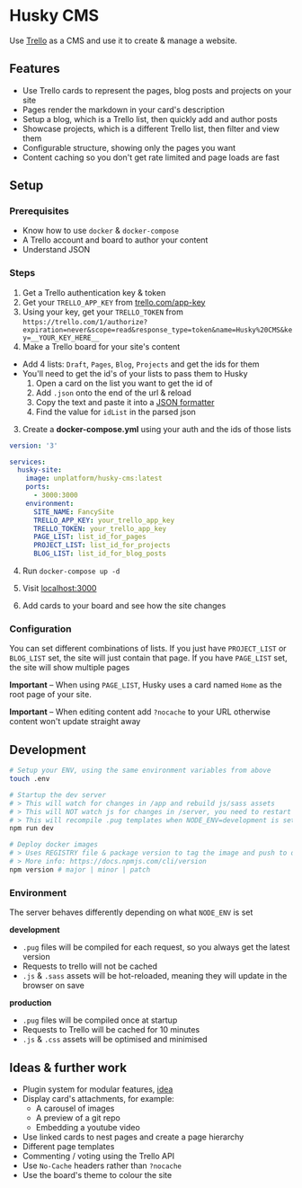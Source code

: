# Husky CMS

Use [Trello](https://trello.com) as a CMS and use it to create & manage a website.

## Features

* Use Trello cards to represent the pages, blog posts and projects on your site
* Pages render the markdown in your card's description
* Setup a blog, which is a Trello list, then quickly add and author posts
* Showcase projects, which is a different Trello list, then filter and view them
* Configurable structure, showing only the pages you want
* Content caching so you don't get rate limited and page loads are fast

## Setup

### Prerequisites

* Know how to use `docker` & `docker-compose`
* A Trello account and board to author your content
* Understand JSON

### Steps

1. Get a Trello authentication key & token
  1. Get your `TRELLO_APP_KEY` from [trello.com/app-key](https://trello.com/app-key)
  2. Using your key, get your `TRELLO_TOKEN` from `https://trello.com/1/authorize?expiration=never&scope=read&response_type=token&name=Husky%20CMS&key=__YOUR_KEY_HERE__`
2. Make a Trello board for your site's content
  * Add 4 lists: `Draft`, `Pages`, `Blog`, `Projects` and get the ids for them
  * You'll need to get the id's of your lists to pass them to Husky
    1. Open a card on the list you want to get the id of
    2. Add `.json` onto the end of the url & reload
    3. Copy the text and paste it into a [JSON formatter](https://jsonformatter.curiousconcept.com)
    4. Find the value for `idList` in the parsed json
3. Create a **docker-compose.yml** using your auth and the ids of those lists

  ```yml
  version: '3'

  services:
    husky-site:
      image: unplatform/husky-cms:latest
      ports:
        - 3000:3000
      environment:
        SITE_NAME: FancySite
        TRELLO_APP_KEY: your_trello_app_key
        TRELLO_TOKEN: your_trello_app_key
        PAGE_LIST: list_id_for_pages
        PROJECT_LIST: list_id_for_projects
        BLOG_LIST: list_id_for_blog_posts
  ```

4. Run `docker-compose up -d`

5. Visit [localhost:3000](http://localhost:3000)

6. Add cards to your board and see how the site changes

### Configuration

You can set different combinations of lists.
If you just have `PROJECT_LIST` or `BLOG_LIST` set, the site will just contain that page.
If you have `PAGE_LIST` set, the site will show multiple pages

**Important** – When using `PAGE_LIST`, Husky uses a card named `Home` as the root page of your site.

**Important** – When editing content add `?nocache` to your URL otherwise content won't update straight away

## Development

```bash
# Setup your ENV, using the same environment variables from above
touch .env

# Startup the dev server
# > This will watch for changes in /app and rebuild js/sass assets
# > This will NOT watch js for changes in /server, you need to restart it for that
# > This will recompile .pug templates when NODE_ENV=development is set
npm run dev

# Deploy docker images
# > Uses REGISTRY file & package version to tag the image and push to dockerhub
# > More info: https://docs.npmjs.com/cli/version
npm version # major | minor | patch
```

### Environment

The server behaves differently depending on what `NODE_ENV` is set

**development**

* `.pug` files will be compiled for each request, so you always get the latest version
* Requests to trello will not be cached
* `.js` & `.sass` assets will be hot-reloaded, meaning they will update in the browser on save

**production**

* `.pug` files will be compiled once at startup
* Requests to Trello will be cached for 10 minutes
* `.js` & `.css` assets will be optimised and minimised

## Ideas & further work

* Plugin system for modular features, [idea](/IDEAS.md)
* Display card's attachments, for example:
  * A carousel of images
  * A preview of a git repo
  * Embedding a youtube video
* Use linked cards to nest pages and create a page hierarchy
* Different page templates
* Commenting / voting using the Trello API
* Use `No-Cache` headers rather than `?nocache`
* Use the board's theme to colour the site
